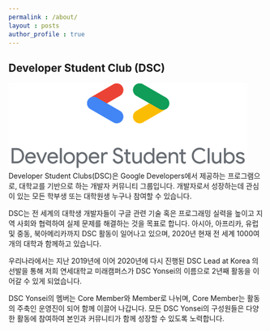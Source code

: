 ```yaml
---
permalink : /about/
layout : posts 
author_profile : true
---
```


## Developer Student Club (DSC) 
![image](/assets/images/dsc2.png)
Developer Student Clubs(DSC)은 Google Developers에서 제공하는 프로그램으로, 대학교를 기반으로 하는 개발자 커뮤니티 그룹입니다. 개발자로서 성장하는데 관심이 있는 모든 학부생 또는 대학원생 누구나 참여할 수 있습니다.

DSC는 전 세계의 대학생 개발자들이 구글 관련 기술 혹은 프로그래밍 실력을 높이고 지역 사회와 협력하여 실제 문제를 해결하는 것을 목표로 합니다. 아시아, 아프리카, 유럽 및 중동, 북아메리카까지 DSC 활동이 일어나고 있으며, 2020년 현재 전 세계 1000여 개의 대학과 함께하고 있습니다.

우리나라에서는 지난 2019년에 이어 2020년에 다시 진행된 DSC Lead at Korea 의 선발을 통해 저희 연세대학교 미래캠퍼스가 DSC Yonsei의 이름으로  2년째 활동을 이어갈 수 있게 되었습니다. 

DSC Yonsei의 멤버는 Core Member와 Member로 나뉘며, Core Member는 활동의 주축인 운영진이 되어 함께 이끌어 나갑니다. 모든 DSC Yonsei의 구성원들은 다양한 활동에 참여하여 본인과 커뮤니티가 함께 성장할 수 있도록 노력합니다.
